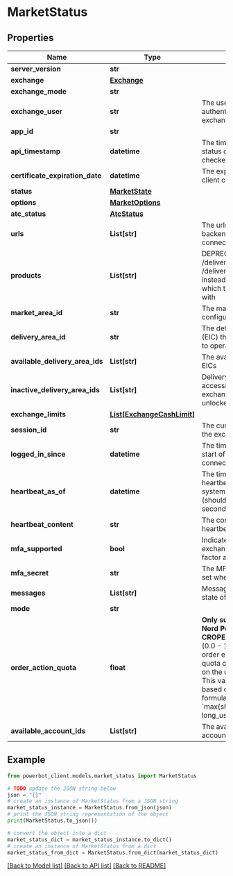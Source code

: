# MarketStatus


## Properties

Name | Type | Description | Notes
------------ | ------------- | ------------- | -------------
**server_version** | **str** |  | [optional] 
**exchange** | [**Exchange**](Exchange.md) |  | [optional] 
**exchange_mode** | **str** |  | [optional] 
**exchange_user** | **str** | The user that is use to authenticate with the exchange | [optional] 
**app_id** | **str** |  | [optional] 
**api_timestamp** | **datetime** | The timestamp when the status of the market was last checked. | [optional] 
**certificate_expiration_date** | **datetime** | The expiration date of the client certificate | [optional] 
**status** | [**MarketState**](MarketState.md) |  | 
**options** | [**MarketOptions**](MarketOptions.md) |  | [optional] 
**atc_status** | [**AtcStatus**](AtcStatus.md) |  | [optional] 
**urls** | **List[str]** | The urls of the exchange&#39;s backend system the server is connected to | [optional] 
**products** | **List[str]** | DEPRECATED: Use &#x60;GET /delivery-areas&#x60; or &#x60;GET /delivery-area/{area_id}&#x60; instead. Exchange&#39;s products which the server is linked with | [optional] 
**market_area_id** | **str** | The market the server is configured to operate in | [optional] 
**delivery_area_id** | **str** | The default delivery area (EIC) the server is configured to operate in | [optional] 
**available_delivery_area_ids** | **List[str]** | The available delivery areas EICs | [optional] 
**inactive_delivery_area_ids** | **List[str]** | Delivery areas that are accessible through the exchange API, but not unlocked in PowerBot. | [optional] 
**exchange_limits** | [**List[ExchangeCashLimit]**](ExchangeCashLimit.md) |  | [optional] 
**session_id** | **str** | The current session id with the exchange | [optional] 
**logged_in_since** | **datetime** | The timestamp (UTC) of the start of the current connection to the exchange. | [optional] 
**heartbeat_as_of** | **datetime** | The timestamp when the last heartbeat of the backend system has been received (should be not older than 5 seconds) | [optional] 
**heartbeat_content** | **str** | The content of the last heartbeat | [optional] 
**mfa_supported** | **bool** | Indicates whether the exchange supports multi-factor authentication | [optional] 
**mfa_secret** | **str** | The MFA secret.  **Note**: only set when it was generated. | [optional] 
**messages** | **List[str]** | Messages explaining the state of the market | [optional] 
**mode** | **str** |  | [optional] 
**order_action_quota** | **float** | **Only supported for EPEX, Nord Pool, IBEX and CROPEX**  The percentage (0.0 - 1.0) of consumed order entry/modification quota calculated depending on the underlying exchange.  This value is calculated based on the following formula:  &#x60;max{short_usage/short_limit, long_usage/long_limit}&#x60; | [optional] 
**available_account_ids** | **List[str]** | The available exchange account IDs | [optional] 

## Example

```python
from powerbot_client.models.market_status import MarketStatus

# TODO update the JSON string below
json = "{}"
# create an instance of MarketStatus from a JSON string
market_status_instance = MarketStatus.from_json(json)
# print the JSON string representation of the object
print(MarketStatus.to_json())

# convert the object into a dict
market_status_dict = market_status_instance.to_dict()
# create an instance of MarketStatus from a dict
market_status_from_dict = MarketStatus.from_dict(market_status_dict)
```
[[Back to Model list]](../README.md#documentation-for-models) [[Back to API list]](../README.md#documentation-for-api-endpoints) [[Back to README]](../README.md)


